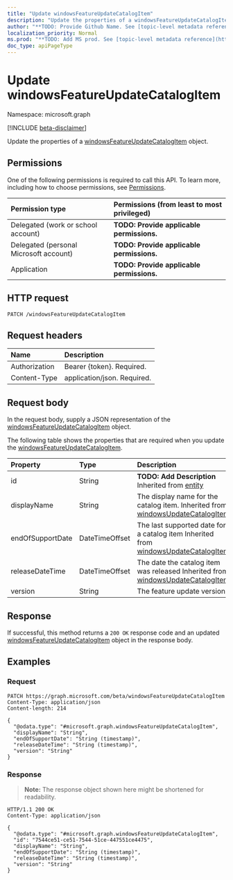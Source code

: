 ```yaml
---
title: "Update windowsFeatureUpdateCatalogItem"
description: "Update the properties of a windowsFeatureUpdateCatalogItem object."
author: "**TODO: Provide Github Name. See [topic-level metadata reference](https://msgo.azurewebsites.net/add/document/guidelines/metadata.html#topic-level-metadata)**"
localization_priority: Normal
ms.prod: "**TODO: Add MS prod. See [topic-level metadata reference](https://msgo.azurewebsites.net/add/document/guidelines/metadata.html#topic-level-metadata)**"
doc_type: apiPageType
---
```


# Update windowsFeatureUpdateCatalogItem
Namespace: microsoft.graph

[!INCLUDE [beta-disclaimer](../../includes/beta-disclaimer.md)]

Update the properties of a [windowsFeatureUpdateCatalogItem](../resources/windowsfeatureupdatecatalogitem.md) object.

## Permissions
One of the following permissions is required to call this API. To learn more, including how to choose permissions, see [Permissions](/graph/permissions-reference).

|Permission type|Permissions (from least to most privileged)|
|:---|:---|
|Delegated (work or school account)|**TODO: Provide applicable permissions.**|
|Delegated (personal Microsoft account)|**TODO: Provide applicable permissions.**|
|Application|**TODO: Provide applicable permissions.**|

## HTTP request

<!-- {
  "blockType": "ignored"
}
-->
``` http
PATCH /windowsFeatureUpdateCatalogItem
```

## Request headers
|Name|Description|
|:---|:---|
|Authorization|Bearer {token}. Required.|
|Content-Type|application/json. Required.|

## Request body
In the request body, supply a JSON representation of the [windowsFeatureUpdateCatalogItem](../resources/windowsfeatureupdatecatalogitem.md) object.

The following table shows the properties that are required when you update the [windowsFeatureUpdateCatalogItem](../resources/windowsfeatureupdatecatalogitem.md).

|Property|Type|Description|
|:---|:---|:---|
|id|String|**TODO: Add Description** Inherited from [entity](../resources/entity.md)|
|displayName|String|The display name for the catalog item. Inherited from [windowsUpdateCatalogItem](../resources/windowsupdatecatalogitem.md)|
|endOfSupportDate|DateTimeOffset|The last supported date for a catalog item Inherited from [windowsUpdateCatalogItem](../resources/windowsupdatecatalogitem.md)|
|releaseDateTime|DateTimeOffset|The date the catalog item was released Inherited from [windowsUpdateCatalogItem](../resources/windowsupdatecatalogitem.md)|
|version|String|The feature update version|



## Response

If successful, this method returns a `200 OK` response code and an updated [windowsFeatureUpdateCatalogItem](../resources/windowsfeatureupdatecatalogitem.md) object in the response body.

## Examples

### Request
<!-- {
  "blockType": "request",
  "name": "update_windowsfeatureupdatecatalogitem"
}
-->
``` http
PATCH https://graph.microsoft.com/beta/windowsFeatureUpdateCatalogItem
Content-Type: application/json
Content-length: 214

{
  "@odata.type": "#microsoft.graph.windowsFeatureUpdateCatalogItem",
  "displayName": "String",
  "endOfSupportDate": "String (timestamp)",
  "releaseDateTime": "String (timestamp)",
  "version": "String"
}
```


### Response
>**Note:** The response object shown here might be shortened for readability.
<!-- {
  "blockType": "response",
  "truncated": true
}
-->
``` http
HTTP/1.1 200 OK
Content-Type: application/json

{
  "@odata.type": "#microsoft.graph.windowsFeatureUpdateCatalogItem",
  "id": "7544ce51-ce51-7544-51ce-447551ce4475",
  "displayName": "String",
  "endOfSupportDate": "String (timestamp)",
  "releaseDateTime": "String (timestamp)",
  "version": "String"
}
```

